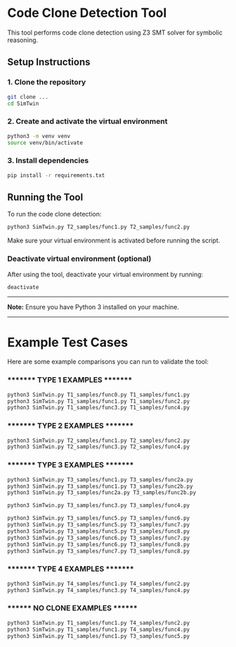 # Code Clone Detection Tool

This tool performs code clone detection using Z3 SMT solver for symbolic reasoning.

## Setup Instructions

### 1. Clone the repository
```bash
git clone ...
cd SimTwin
```

### 2. Create and activate the virtual environment
```bash
python3 -m venv venv
source venv/bin/activate
```

### 3. Install dependencies
```bash
pip install -r requirements.txt
```

## Running the Tool

To run the code clone detection:

```bash
python3 SimTwin.py T2_samples/func1.py T2_samples/func2.py
```

Make sure your virtual environment is activated before running the script.

### Deactivate virtual environment (optional)
After using the tool, deactivate your virtual environment by running:

```bash
deactivate
```

---

**Note:** Ensure you have Python 3 installed on your machine.

---

# Example Test Cases

Here are some example comparisons you can run to validate the tool:

### ******* TYPE 1 EXAMPLES *******
```bash
python3 SimTwin.py T1_samples/func0.py T1_samples/func1.py
python3 SimTwin.py T1_samples/func1.py T1_samples/func2.py
python3 SimTwin.py T1_samples/func3.py T1_samples/func4.py
```

### ******* TYPE 2 EXAMPLES *******
```bash
python3 SimTwin.py T2_samples/func1.py T2_samples/func2.py
python3 SimTwin.py T2_samples/func3.py T2_samples/func4.py
```

### ******* TYPE 3 EXAMPLES *******
```bash
python3 SimTwin.py T3_samples/func1.py T3_samples/func2a.py
python3 SimTwin.py T3_samples/func1.py T3_samples/func2b.py
python3 SimTwin.py T3_samples/func2a.py T3_samples/func2b.py

python3 SimTwin.py T3_samples/func3.py T3_samples/func4.py

python3 SimTwin.py T3_samples/func5.py T3_samples/func6.py
python3 SimTwin.py T3_samples/func5.py T3_samples/func7.py
python3 SimTwin.py T3_samples/func5.py T3_samples/func8.py
python3 SimTwin.py T3_samples/func6.py T3_samples/func7.py
python3 SimTwin.py T3_samples/func6.py T3_samples/func8.py
python3 SimTwin.py T3_samples/func7.py T3_samples/func8.py
```

### ******* TYPE 4 EXAMPLES *******
```bash
python3 SimTwin.py T4_samples/func1.py T4_samples/func2.py
python3 SimTwin.py T4_samples/func3.py T4_samples/func4.py
```

### ****** NO CLONE EXAMPLES ******
```bash
python3 SimTwin.py T1_samples/func1.py T4_samples/func2.py
python3 SimTwin.py T1_samples/func1.py T4_samples/func4.py
python3 SimTwin.py T1_samples/func1.py T3_samples/func5.py
```
